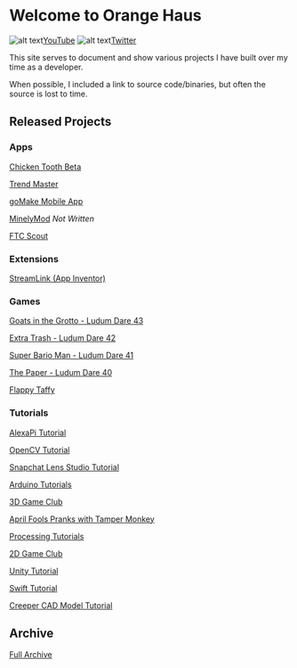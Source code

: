 # Welcome to Orange Haus
![alt text](https://orange.haus/images/youtube.png "YouTube Logo")[YouTube](https://www.youtube.com/orangehaus)   ![alt text](https://orange.haus/images/twitter.png "Twitter Logo")[Twitter](https://twitter.com/jacobbashista)

This site serves to document and show various projects I have built over my time as a developer.

When possible, I included a link to source code/binaries, but often the source is lost to time.

## Released Projects

### Apps

[Chicken Tooth Beta](https://orange.haus/chickentoothinfo)

[Trend Master](https://www.amazon.com/Orange-Haus-Trend-Master/dp/B07NPHJVQ9/)

[goMake Mobile App](https://www.youtube.com/watch?v=tzmeQJuCVUo)

[MinelyMod]() *Not Written*

[FTC Scout](https://orange.haus/ftcscout)

### Extensions

[StreamLink (App Inventor)](https://orange.haus/streamlink)

### Games

[Goats in the Grotto - Ludum Dare 43](https://tgb20.itch.io/goats-in-the-grotto)

[Extra Trash - Ludum Dare 42](https://tgb20.itch.io/extra-trash)

[Super Bario Man - Ludum Dare 41](https://ldjam.com/events/ludum-dare/41/super-bario-man)

[The Paper - Ludum Dare 40](https://tgb20.itch.io/the-paper)

[Flappy Taffy](https://orange.haus/flappytaffy)

### Tutorials

[AlexaPi Tutorial](https://www.youtube.com/watch?v=qV2n5qaHaJE)

[OpenCV Tutorial](https://github.com/tgb20/OpenCV)

[Snapchat Lens Studio Tutorial](https://www.youtube.com/watch?v=f1lzaAiesdU&list=PLrNxuN40q2pNeR_gPf0Ywl_RHB5IFiPdT)

[Arduino Tutorials](https://github.com/tgb20/Arduino)

[3D Game Club](https://www.youtube.com/watch?v=m3rRgyJnDtE&list=PLrNxuN40q2pOJkrT34AE9VKTf-3IHm5da)

[April Fools Pranks with Tamper Monkey](https://github.com/tgb20/April-Fools)

[Processing Tutorials](https://github.com/tgb20/Processing)

[2D Game Club](https://www.youtube.com/watch?v=BnT4uQY8QdE&list=PLrNxuN40q2pMnwPjTGfI4qapEUCRa96jF)

[Unity Tutorial](https://github.com/tgb20/Unity)

[Swift Tutorial](https://github.com/tgb20/Swift)

[Creeper CAD Model Tutorial](https://www.youtube.com/watch?v=BoxEsX4SreY&list=PLrNxuN40q2pOtEOpXphFstE_b1oppHhY4)

## Archive

[Full Archive](https://orange.haus/archive)